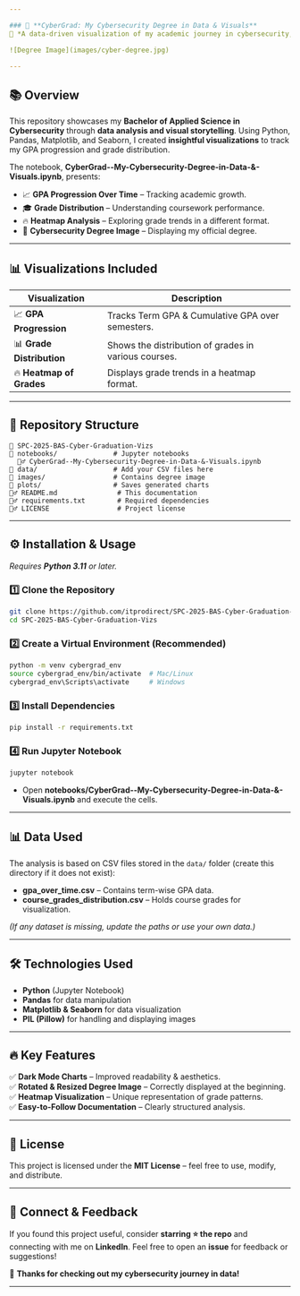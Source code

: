 ```yaml
---

### 📌 **CyberGrad: My Cybersecurity Degree in Data & Visuals**
🚀 *A data-driven visualization of my academic journey in cybersecurity, including GPA progression and grade distribution.*

![Degree Image](images/cyber-degree.jpg)

---
```


## 📚 **Overview**
This repository showcases my **Bachelor of Applied Science in Cybersecurity** through **data analysis and visual storytelling**. Using Python, Pandas, Matplotlib, and Seaborn, I created **insightful visualizations** to track my GPA progression and grade distribution.

The notebook, **CyberGrad--My-Cybersecurity-Degree-in-Data-&-Visuals.ipynb**, presents:
- 📈 **GPA Progression Over Time** – Tracking academic growth.
- 🎓 **Grade Distribution** – Understanding coursework performance.
- 🔥 **Heatmap Analysis** – Exploring grade trends in a different format.
- 📝 **Cybersecurity Degree Image** – Displaying my official degree.

---

## 📊 **Visualizations Included**
| Visualization | Description |
|--------------|------------|
| 📈 **GPA Progression** | Tracks Term GPA & Cumulative GPA over semesters. |
| 📊 **Grade Distribution** | Shows the distribution of grades in various courses. |
| 🔥 **Heatmap of Grades** | Displays grade trends in a heatmap format. |

---

## 🐂 **Repository Structure**
```
📂 SPC-2025-BAS-Cyber-Graduation-Vizs
📁 notebooks/              # Jupyter notebooks
  🏋️‍♂️ CyberGrad--My-Cybersecurity-Degree-in-Data-&-Visuals.ipynb
📁 data/                   # Add your CSV files here
📁 images/                 # Contains degree image
📁 plots/                  # Saves generated charts
🏋️‍♂️ README.md               # This documentation
🏋️‍♂️ requirements.txt        # Required dependencies
🏋️‍♂️ LICENSE                 # Project license
```

---

## ⚙️ **Installation & Usage**
*Requires **Python 3.11** or later.*
### **1️⃣ Clone the Repository**
```bash
git clone https://github.com/itprodirect/SPC-2025-BAS-Cyber-Graduation-Vizs.git
cd SPC-2025-BAS-Cyber-Graduation-Vizs
```

### **2️⃣ Create a Virtual Environment (Recommended)**
```bash
python -m venv cybergrad_env
source cybergrad_env/bin/activate  # Mac/Linux
cybergrad_env\Scripts\activate     # Windows
```

### **3️⃣ Install Dependencies**
```bash
pip install -r requirements.txt
```

### **4️⃣ Run Jupyter Notebook**
```bash
jupyter notebook
```
- Open **notebooks/CyberGrad--My-Cybersecurity-Degree-in-Data-&-Visuals.ipynb** and execute the cells.

---

## 📊 **Data Used**
The analysis is based on CSV files stored in the `data/` folder (create this directory if it does not exist):
- **gpa_over_time.csv** – Contains term-wise GPA data.
- **course_grades_distribution.csv** – Holds course grades for visualization.

*(If any dataset is missing, update the paths or use your own data.)*

---

## 🛠️ **Technologies Used**
- **Python** (Jupyter Notebook)
- **Pandas** for data manipulation
- **Matplotlib & Seaborn** for data visualization
- **PIL (Pillow)** for handling and displaying images

---

## 🔥 **Key Features**
✅ **Dark Mode Charts** – Improved readability & aesthetics.  
✅ **Rotated & Resized Degree Image** – Correctly displayed at the beginning.  
✅ **Heatmap Visualization** – Unique representation of grade patterns.  
✅ **Easy-to-Follow Documentation** – Clearly structured analysis.  


---

## 📝 **License**
This project is licensed under the **MIT License** – feel free to use, modify, and distribute.

---

## 🌟 **Connect & Feedback**
If you found this project useful, consider **starring ⭐ the repo** and connecting with me on **LinkedIn**. Feel free to open an **issue** for feedback or suggestions!

🚀 **Thanks for checking out my cybersecurity journey in data!**

---
